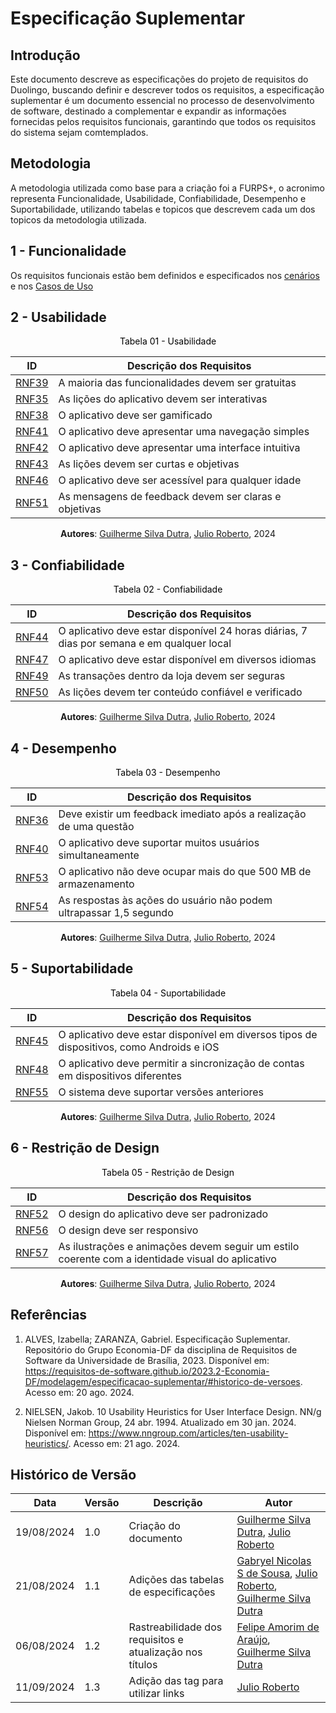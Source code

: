 # Especificação Suplementar

## Introdução
Este documento descreve as especificações do projeto de requisitos do Duolingo, buscando definir e descrever todos os requisitos, a especificação suplementar é um documento essencial no processo de desenvolvimento de software, destinado a complementar e expandir as informações fornecidas pelos requisitos funcionais, garantindo que todos os requisitos do sistema sejam comtemplados.

## Metodologia
A metodologia utilizada como base para a criação foi a FURPS+, o acronimo representa Funcionalidade, Usabilidade, Confiabilidade, Desempenho e Suportabilidade, utilizando tabelas e topicos que descrevem cada um dos topicos da metodologia utilizada.

## 1 - Funcionalidade
Os requisitos funcionais estão bem definidos e especificados nos [cenários](../Modelagem/Cenarios/cenariosFinais.md) e nos [Casos de Uso](../Modelagem/Casos/introducao.md)

## 2 - Usabilidade

<center>

<a id= "usabilidade" style="color: black;"> Tabela 01 - Usabilidade</a>

| ID   | Descrição dos Requisitos |
|------|--------------------------|
| [RNF39](../Elicitacao/priorizacao/priorizados.md#tabela-03-resultado-da-priorizacao) | A maioria das funcionalidades devem ser gratuitas |
| [RNF35](../Elicitacao/priorizacao/priorizados.md#tabela-03-resultado-da-priorizacao) | As lições do aplicativo devem ser interativas |
| [RNF38](../Elicitacao/priorizacao/priorizados.md#tabela-03-resultado-da-priorizacao) | O aplicativo deve ser gamificado |
| [RNF41](../Elicitacao/priorizacao/priorizados.md#tabela-03-resultado-da-priorizacao) | O aplicativo deve apresentar uma navegação simples |
| [RNF42](../Elicitacao/priorizacao/priorizados.md#tabela-03-resultado-da-priorizacao) | O aplicativo deve apresentar uma interface intuitiva |
| [RNF43](../Elicitacao/priorizacao/priorizados.md#tabela-03-resultado-da-priorizacao) | As lições devem ser curtas e objetivas |
| [RNF46](../Elicitacao/priorizacao/priorizados.md#tabela-03-resultado-da-priorizacao) | O aplicativo deve ser acessível para qualquer idade |
| [RNF51](../Elicitacao/priorizacao/priorizados.md#tabela-03-resultado-da-priorizacao) | As mensagens de feedback devem ser claras e objetivas |

**Autores**: [Guilherme Silva Dutra](https://github.com/GuiDutra21), [Julio Roberto](https://github.com/JulioR2022), 2024

</center>


## 3 - Confiabilidade
<center>

<a id = "confiabilidade" style="color: black;">Tabela 02 - Confiabilidade</a>

| ID   | Descrição dos Requisitos |
|------|--------------------------|
| [RNF44](../Elicitacao/priorizacao/priorizados.md#tabela-03-resultado-da-priorizacao) | O aplicativo deve estar disponível 24 horas diárias, 7 dias por semana e em qualquer local |
| [RNF47](../Elicitacao/priorizacao/priorizados.md#tabela-03-resultado-da-priorizacao) | O aplicativo deve estar disponível em diversos idiomas |
| [RNF49](../Elicitacao/priorizacao/priorizados.md#tabela-03-resultado-da-priorizacao) | As transações dentro da loja devem ser seguras |
| [RNF50](../Elicitacao/priorizacao/priorizados.md#tabela-03-resultado-da-priorizacao) | As lições devem ter conteúdo confiável e verificado |

**Autores**: [Guilherme Silva Dutra](https://github.com/GuiDutra21), [Julio Roberto](https://github.com/JulioR2022), 2024

</center>


## 4 - Desempenho
<center>

<a id="desempenho" style="color: black;">Tabela 03 - Desempenho </a>

| ID   | Descrição dos Requisitos |
|------|--------------------------|
| [RNF36](../Elicitacao/priorizacao/priorizados.md#tabela-03-resultado-da-priorizacao) | Deve existir um feedback imediato após a realização de uma questão |
| [RNF40](../Elicitacao/priorizacao/priorizados.md#tabela-03-resultado-da-priorizacao) | O aplicativo deve suportar muitos usuários simultaneamente |
| [RNF53](../Elicitacao/priorizacao/priorizados.md#tabela-03-resultado-da-priorizacao) | O aplicativo não deve ocupar mais do que 500 MB de armazenamento |
| [RNF54](../Elicitacao/priorizacao/priorizados.md#tabela-03-resultado-da-priorizacao) | As respostas às ações do usuário não podem ultrapassar 1,5 segundo |

**Autores**: [Guilherme Silva Dutra](https://github.com/GuiDutra21), [Julio Roberto](https://github.com/JulioR2022), 2024

</center>


## 5 - Suportabilidade
<center>

<a id= "suportabilidade" style="color: black;">Tabela 04 - Suportabilidade</a>


| ID   | Descrição dos Requisitos |
|------|--------------------------|
| [RNF45](../Elicitacao/priorizacao/priorizados.md#tabela-03-resultado-da-priorizacao) | O aplicativo deve estar disponível em diversos tipos de dispositivos, como Androids e iOS |
| [RNF48](../Elicitacao/priorizacao/priorizados.md#tabela-03-resultado-da-priorizacao) | O aplicativo deve permitir a sincronização de contas em dispositivos diferentes |
| [RNF55](../Elicitacao/priorizacao/priorizados.md#tabela-03-resultado-da-priorizacao) | O sistema deve suportar versões anteriores |

**Autores**: [Guilherme Silva Dutra](https://github.com/GuiDutra21), [Julio Roberto](https://github.com/JulioR2022), 2024

</center>


## 6 - Restrição de Design
<center>

<a id = "design" style="color: black;">Tabela 05 - Restrição de Design</a>


| ID   | Descrição dos Requisitos |
|------|--------------------------|
| [RNF52](../Elicitacao/priorizacao/priorizados.md#tabela-03-resultado-da-priorizacao) | O design do aplicativo deve ser padronizado |
| [RNF56](../Elicitacao/priorizacao/priorizados.md#tabela-03-resultado-da-priorizacao) | O design deve ser responsivo |
| [RNF57](../Elicitacao/priorizacao/priorizados.md#tabela-03-resultado-da-priorizacao) | As ilustrações e animações devem seguir um estilo coerente com a identidade visual do aplicativo |

**Autores**: [Guilherme Silva Dutra](https://github.com/GuiDutra21), [Julio Roberto](https://github.com/JulioR2022), 2024

</center>

## Referências

1. ALVES, Izabella; ZARANZA, Gabriel. Especificação Suplementar. Repositório do Grupo Economia-DF da disciplina de Requisitos de Software da Universidade de Brasília, 2023. Disponível em: https://requisitos-de-software.github.io/2023.2-Economia-DF/modelagem/especificacao-suplementar/#historico-de-versoes. Acesso em: 20 ago. 2024.

2. NIELSEN, Jakob. 10 Usability Heuristics for User Interface Design. NN/g Nielsen Norman Group, 24 abr. 1994. Atualizado em 30 jan. 2024. Disponível em: https://www.nngroup.com/articles/ten-usability-heuristics/. Acesso em: 21 ago. 2024.

## Histórico de Versão

<center>

| Data | Versão | Descrição | Autor |
| ---- | ------ | --------- | ----- |
| 19/08/2024 | 1.0 | Criação do documento | [Guilherme Silva Dutra](https://github.com/GuiDutra21), [Julio Roberto](https://github.com/JulioR2022) |
| 21/08/2024 | 1.1 | Adições das tabelas de especificações | [Gabryel Nicolas S de Sousa](https://github.com/gabryelns), [Julio Roberto](https://github.com/JulioR2022), [Guilherme Silva Dutra](https://github.com/GuiDutra21) |
| 06/08/2024 | 1.2 | Rastreabilidade dos requisitos e atualização nos títulos | [Felipe Amorim de Araújo](https://github.com/lipeaaraujo), [Guilherme Silva Dutra](https://github.com/GuiDutra21) |
| 11/09/2024 | 1.3 | Adição das tag para utilizar links | [Julio Roberto](https://github.com/JulioR2022) |

</center>
